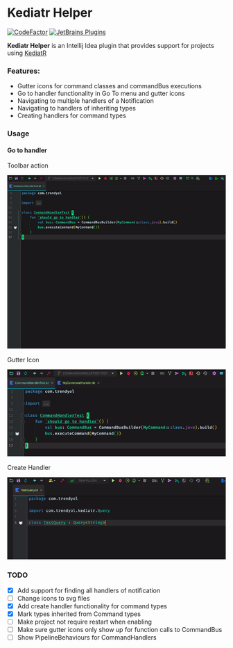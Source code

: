 Kediatr Helper
=======================

[![CodeFactor](https://www.codefactor.io/repository/github/bilal-kilic/kediatr-helper/badge)](https://www.codefactor.io/repository/github/bilal-kilic/kediatr-helper)
[![JetBrains Plugins](https://img.shields.io/badge/1.10.2-kediatr--helper-brightgreen)](https://plugins.jetbrains.com/plugin/16017-kediatr-helper)


<!-- Plugin description -->
**Kediatr Helper** is an Intellij Idea plugin that provides support for projects using [KediatR](https://github.com/Trendyol/kediatR)

### Features:
 - Gutter icons for command classes and commandBus executions
 - Go to handler functionality in Go To menu and gutter icons
 - Navigating to multiple handlers of a Notification
 - Navigating to handlers of inheriting types
 - Creating handlers for command types

<!-- Plugin description end -->

### Usage

#### Go to handler

Toolbar action

![Alt Text](docs/go_to_handler_toolbar.gif)

Gutter Icon

![Alt Text](docs/go_to_handler_gutter.gif)

Create Handler

![Alt_Text](docs/create_handler.gif)


### TODO

- [x] Add support for finding all handlers of notification
- [ ] Change icons to svg files
- [x] Add create handler functionality for command types
- [x] Mark types inherited from Command types
- [ ] Make project not require restart when enabling
- [ ] Make sure gutter icons only show up for function calls to CommandBus
- [ ] Show PipelineBehaviours for CommandHandlers